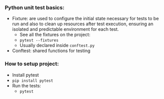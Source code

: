 

### Python unit test basics:

- Fixture: are used to configure the initial state necessary for tests to be run and also to clean up resources after test execution, ensuring an isolated and predictable environment for each test.
    - See all the fixtures on the project: 
    - `pytest --fixtures`
    - Usually declared inside `conftest.py`
- Conftest: shared functions for testing 

### How to setup project:
- Install pytest
- `pip install pytest` 
- Run the tests:
    - `pytest`
